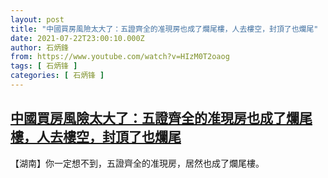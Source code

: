 ```yaml
---
layout: post
title: "中國買房風險太大了：五證齊全的准現房也成了爛尾樓，人去樓空，封頂了也爛尾"
date: 2021-07-22T23:00:10.000Z
author: 石炳鋒
from: https://www.youtube.com/watch?v=HIzM0T2oaog
tags: [ 石炳锋 ]
categories: [ 石炳锋 ]
---
```

<!--1626994810000-->
[中國買房風險太大了：五證齊全的准現房也成了爛尾樓，人去樓空，封頂了也爛尾](https://www.youtube.com/watch?v=HIzM0T2oaog)
------

<div>
【湖南】你一定想不到，五證齊全的准現房，居然也成了爛尾樓。
</div>
